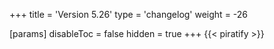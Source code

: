 +++
title = 'Version 5.26'
type = 'changelog'
weight = -26

[params]
  disableToc = false
  hidden = true
+++
{{< piratify >}}
